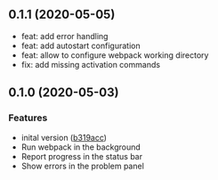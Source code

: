 ## 0.1.1 (2020-05-05)

- feat: add error handling
- feat: add autostart configuration
- feat: allow to configure webpack working directory
- fix: add missing activation commands

## 0.1.0 (2020-05-03)

### Features

- inital version ([b319acc](https://github.com/KnisterPeter/vscode-webpack/commit/b319acc75f6e144c8ff7e87aaa6b5036e6d70a8b))
- Run webpack in the background
- Report progress in the status bar
- Show errors in the problem panel
